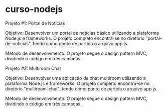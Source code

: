 # curso-nodejs

Projeto #1: Portal de Notícias

Objetivo:
Desenvolver um portal de notícias básico utilizando a plataforma Node.js e frameworks. O projeto completo encontra-se no diretório "portal-de-noticias", tendo como ponto de partida o arquivo app.js.

Método de desenvolvimento:
O projeto segue o design pattern MVC, dividindo o código em três camadas.


Projeto #2: Multiroom Chat

Objetivo:
Desenvolver uma aplicação de chat multiroom utilizando a plataforma Node.js e frameworks. O projeto completo encontra-se no diretório "multiroom-chat", tendo como ponto de partida o arquivo app.js.

Método de desenvolvimento:
O projeto segue o design pattern MVC, dividindo o código em três camadas.